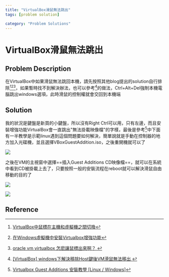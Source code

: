 ```yaml
---
title: "VirtualBox滑鼠無法跳出"
tags: [problem solution]

category: "Problem Solutions"
---
```


# VirtualBox滑鼠無法跳出
## Problem Description
在VirtualBox中如果滑鼠無法跳回本機，請先按照其他blog提出的solution自行排除[^vb-mouse-solution-csdn][^vb-mouse-solution-huawei][^vb-mouse-solution-baidu]，如果暫時找不到解決辦法，也可以參考[^vb-mouse-solution-moa]的做法，Ctrl+Alt+Del強制本機電腦跳出windows選項，此時滑鼠的控制權就會交回到本機端
<!-- more -->

## Solution
我的狀況是鍵盤是新買的小鍵盤，所以沒有Right Ctrl可以用，只有左邊，而且安裝增強功能VirtualBox會一直跳出"無法掛載映像檔"的字樣，最後是參考[^vb-mouse-solution-jinnsblog]中下面有一半教學是示範linux遇到這個問題要如何解決，簡單說就是手動在控制器的地方加入光碟機，並且選擇VBoxGuestAddition.iso，之後重開機就可以了

![](https://hackmd.io/_uploads/rJc9d3Sp3.png)

之後在VM的主視窗中選擇==插入Guest Additions CD映像檔==，就可以在系統中看到CD被掛載上去了，只要按照一般的安裝流程在reboot就可以解決滑鼠自由移動的目的了

![](https://hackmd.io/_uploads/SJjrYhrT2.png)

![](https://hackmd.io/_uploads/r1R5Y3H63.png)

## Reference
[^vb-mouse-solution-csdn]:[VirtualBox中鼠標在主機和虛擬機之間切換](https://blog.csdn.net/lijun5635/article/details/8715915)
[^vb-mouse-solution-huawei]:[在Windows虛擬機中安裝Virtualbox增強功能](https://support.huaweicloud.com/bestpractice-ims/ims_bp_0010.html)
[^vb-mouse-solution-baidu]:[ oracle vm virtualbox 怎麽讓鼠標出來啊？ ](https://zhidao.baidu.com/question/280635794.html)
[^vb-mouse-solution-moa]:[ [VirtualBox] windows下解決移除Host鍵後VM滑鼠無法移出 ](https://blog.moa.tw/2012/08/virtualbox-windowshostvm.html)
[^vb-mouse-solution-jinnsblog]:[Virtualbox Guest Additions 安裝教學 [Linux / Windows]](https://www.jinnsblog.com/2021/05/virtualbox-guest-additions-install-guide.html)